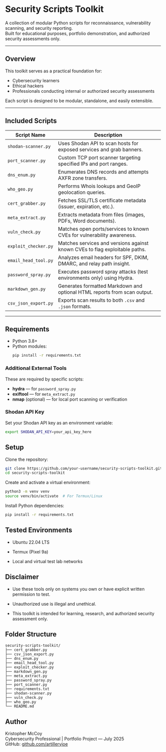# Security Scripts Toolkit

A collection of modular Python scripts for reconnaissance, vulnerability scanning, and security reporting.  
Built for educational purposes, portfolio demonstration, and authorized security assessments only.

---

## Overview

This toolkit serves as a practical foundation for:

- Cybersecurity learners  
- Ethical hackers  
- Professionals conducting internal or authorized security assessments  

Each script is designed to be modular, standalone, and easily extensible.

---

## Included Scripts

| Script Name             | Description                                                                 |
|-------------------------|-----------------------------------------------------------------------------|
| `shodan-scanner.py`     | Uses Shodan API to scan hosts for exposed services and grab banners.       |
| `port_scanner.py`       | Custom TCP port scanner targeting specified IPs and port ranges.           |
| `dns_enum.py`           | Enumerates DNS records and attempts AXFR zone transfers.                   |
| `who_geo.py`            | Performs Whois lookups and GeoIP geolocation queries.                      |
| `cert_grabber.py`       | Fetches SSL/TLS certificate metadata (issuer, expiration, etc.).           |
| `meta_extract.py`       | Extracts metadata from files (images, PDFs, Word documents).               |
| `vuln_check.py`         | Matches open ports/services to known CVEs for vulnerability awareness.     |
| `exploit_checker.py`    | Matches services and versions against known CVEs to flag exploitable paths.|
| `email_head_tool.py`    | Analyzes email headers for SPF, DKIM, DMARC, and relay path insight.       |
| `password_spray.py`     | Executes password spray attacks (test environments only) using Hydra.      |
| `markdown_gen.py`       | Generates formatted Markdown and optional HTML reports from scan output.   |
| `csv_json_export.py`    | Exports scan results to both `.csv` and `.json` formats.                   |

---

## Requirements

- Python 3.8+
- Python modules:
  ```bash
  pip install -r requirements.txt
  ```

### Additional External Tools
These are required by specific scripts:

- **hydra** — for `password_spray.py`
- **exiftool** — for `meta_extract.py`
- **nmap** (optional) — for local port scanning or verification

### Shodan API Key
Set your Shodan API key as an environment variable:
```bash
export SHODAN_API_KEY=your_api_key_here
```

## Setup

Clone the repository:
```bash
git clone https://github.com/your-username/security-scripts-toolkit.git
cd security-scripts-toolkit
```

Create and activate a virtual environment:
```bash
python3 -m venv venv
source venv/bin/activate  # For Termux/Linux
```

Install Python dependencies:
```bash
pip install -r requirements.txt
```

## Tested Environments

- Ubuntu 22.04 LTS
  
- Termux (Pixel 9a)
  
- Local and virtual test lab networks

## Disclaimer

- Use these tools only on systems you own or have explicit written permission to test.
  
- Unauthorized use is illegal and unethical.
  
- This toolkit is intended for learning, research, and authorized security assessment only.

## Folder Structure

```
security-scripts-toolkit/
├── cert_grabber.py
├── csv_json_export.py
├── dns_enum.py
├── email_head_tool.py
├── exploit_checker.py
├── markdown_gen.py
├── meta_extract.py
├── password_spray.py
├── port_scanner.py
├── requirements.txt
├── shodan-scanner.py
├── vuln_check.py
├── who_geo.py
└── README.md
```

## Author

Kristopher McCoy  
Cybersecurity Professional | Portfolio Project — July 2025  
GitHub: [github.com/artilleryjoe](https://github.com/artilleryjoe)
